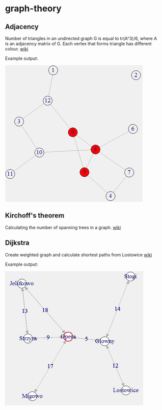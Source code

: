 # graph-theory


## Adjacency

Number of triangles in an undirected graph G is equal to tr(A^3)/6, where A is an adjacency matrix of G. Each vertex that forms triangle has different colour.
[wiki](https://en.wikipedia.org/wiki/Adjacency_matrix#Properties)

Example output:

![image alt text](adjacency.jpg)


## Kirchoff's theorem

Calculating the number of spanning trees in a graph.
[wiki](https://en.wikipedia.org/wiki/Kirchhoff%27s_theorem)


## Dijkstra

Create weighted graph and calculate shortest paths from Lostowice
[wiki](https://en.wikipedia.org/wiki/Dijkstra%27s_algorithm)

Example output:

![image alt text](dijkstra.jpg)


